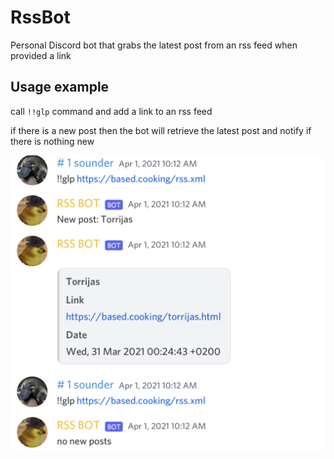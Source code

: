# RssBot
Personal Discord bot that grabs the latest post from an rss feed when provided a link

## Usage example

call `!!glp` command and add a link to an rss feed

if there is a new post then the bot will retrieve the latest post and notify if there is nothing new

![example](https://raw.githubusercontent.com/Vernonicuhhh/RssBot/main/Screenshot%20Ex.png)
